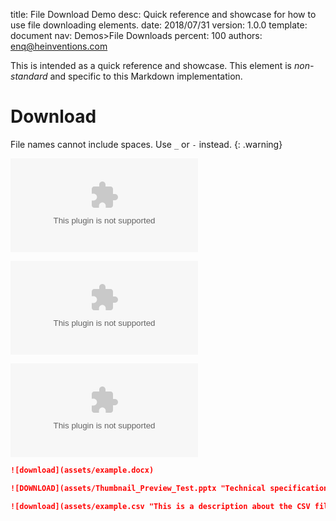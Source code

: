 title:      File Download Demo
desc:       Quick reference and showcase for how to use file downloading elements.
date:       2018/07/31
version:    1.0.0
template:   document
nav:        Demos>File Downloads
percent:    100
authors:    enq@heinventions.com


This is intended as a quick reference and showcase. This element is *non-standard* and specific to this Markdown implementation.

# Download

File names cannot include spaces. Use `_` or `-` instead.
{: .warning}

![download](assets/example.docx)

![DOWNLOAD](assets/Thumbnail_Preview_Test.pptx "Technical specification for this system.")

![download](assets/example.csv "This is a description about the CSV file you are about to download.")

```markdown
![download](assets/example.docx)

![DOWNLOAD](assets/Thumbnail_Preview_Test.pptx "Technical specification for this system.")

![download](assets/example.csv "This is a description about the CSV file you are about to download.")
```
